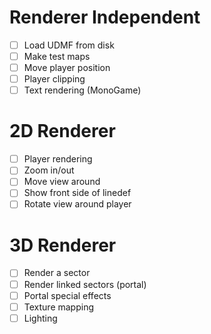 # Renderer Independent

- [ ] Load UDMF from disk
- [ ] Make test maps
- [ ] Move player position
- [ ] Player clipping
- [ ] Text rendering (MonoGame)

# 2D Renderer

- [ ] Player rendering
- [ ] Zoom in/out
- [ ] Move view around
- [ ] Show front side of linedef
- [ ] Rotate view around player

# 3D Renderer

- [ ] Render a sector
- [ ] Render linked sectors (portal)
- [ ] Portal special effects
- [ ] Texture mapping
- [ ] Lighting
